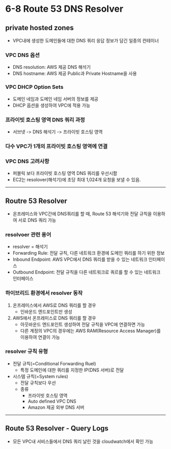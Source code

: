 # 6-8 Route 53 DNS Resolver

## private hosted zones

- VPC내에 생성한 도메인들에 대한 DNS 쿼리 응답 정보가 담긴 일종의 컨테이너

### VPC DNS 옵션

- DNS resolution: AWS 제공 DNS 해석기
- DNS hostname: AWS 제공 Public과 Private Hostname을 사용

### VPC DHCP Option Sets

- 도메인 네임과 도메인 네임 서버의 정보를 제공
- DHCP 옵션을 생성하여 VPC에 적용 가능

### 프라이빗 호스팅 영역 DNS 쿼리 과정

- 서브넷 -> DNS 해석기 -> 프라이빗 호스팅 영역

### 다수 VPC가 1개의 프라이빗 호스팅 영역에 연결

### VPC DNS 고려사항

- 퍼블릭 보다 프라이빗 호스팅 영역 DNS 쿼리를 우선시함
- EC2는 resolover(해석기)에 초당 최대 1,024개 요청을 보낼 수 있음.

---

## Routre 53 Resolver

- 온프레미스와 VPC간에 DNS쿼리를 할 때, Route 53 해석기와 전달 규칙을 이용하여 서로 DNS 쿼리 가능

### resolvoer 관련 용어

- resolver = 해석기
- Forwarding Rule: 전달 규칙, 다른 네트워크 환경에 도메인 쿼리를 하기 위한 정보
- Inbound Endpoint: AWS VPC에서 DNS 쿼리를 받을 수 있는 네트워크 인터페이스
- Outbound Endpoint: 전달 규칙을 다른 네트워크로 쿼르를 할 수 있는 네트워크 인터페이스

### 하이브리드 환경에서 resolver 동작

1. 온프레미스에서 AWS로 DNS 쿼리를 할 경우
    - 인바운드 엔드포인트만 생성
2. AWS에서 온프레미스로 DNS 쿼리를 할 경우
    - 아웃바운드 엔드포인트 생성하여 전달 규칙을 VPC에 연결하면 가능
    - 다른 계정의 VPC의 경우에는 AWS RAM(Resource Access Manager)를 이용하여 연결이 가능

### resolver 규칙 유형

- 전달 규칙(=Conditional Forwarding Ruel)
  - 특정 도메인에 대한 쿼리를 지정한 IP(DNS 서버)로 전달
- 시스템 규칙(=System rules)
  - 전달 규칙보다 우선
  - 종류
    - 프라이빗 호스팅 영역
    - Auto defined VPC DNS
    - Amazon 제공 외부 DNS 서버

---

## Route 53 Resolver - Query Logs

- 모든 VPC내 서비스들에서 DNS 쿼리 날린 것을 cloudwatch에서 확인 가능
